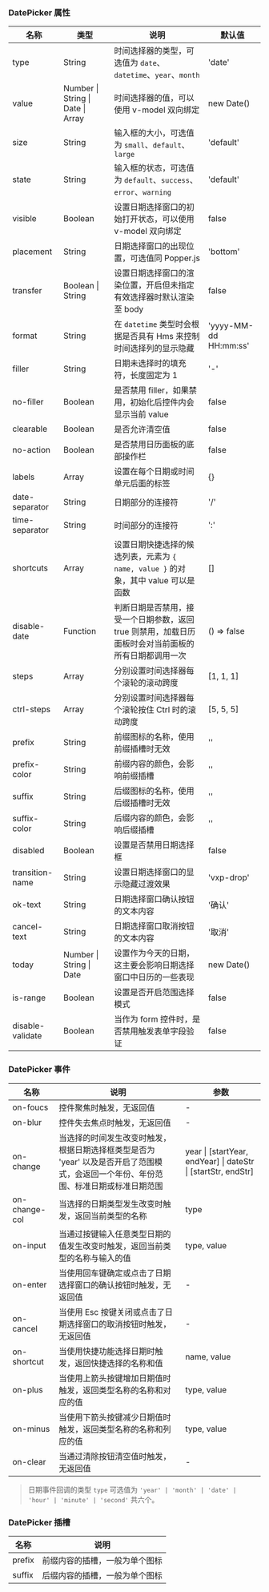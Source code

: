 ### DatePicker 属性

| 名称             | 类型                              | 说明                                                                                                 | 默认值                |
| ---------------- | --------------------------------- | ---------------------------------------------------------------------------------------------------- | --------------------- |
| type             | String                            | 时间选择器的类型，可选值为 `date`、`datetime`、`year`、`month`                                       | 'date'                |
| value            | Number \| String \| Date \| Array | 时间选择器的值，可以使用 v-model 双向绑定                                                            | new Date()            |
| size             | String                            | 输入框的大小，可选值为 `small`、`default`、`large`                                                   | 'default'             |
| state            | String                            | 输入框的状态，可选值为 `default`、`success`、`error`、`warning`                                      | 'default'             |
| visible          | Boolean                           | 设置日期选择窗口的初始打开状态，可以使用 v-model 双向绑定                                            | false                 |
| placement        | String                            | 日期选择窗口的出现位置，可选值同 Popper.js                                                           | 'bottom'              |
| transfer         | Boolean \| String                 | 设置日期选择窗口的渲染位置，开启但未指定有效选择器时默认渲染至 body                                  | false                 |
| format           | String                            | 在 `datetime` 类型时会根据是否具有 Hms 来控制时间选择列的显示隐藏                                    | 'yyyy-MM-dd HH:mm:ss' |
| filler           | String                            | 日期未选择时的填充符，长度固定为 1                                                                   | '-'                   |
| no-filler        | Boolean                           | 是否禁用 filler，如果禁用，初始化后控件内会显示当前 value                                            | false                 |
| clearable        | Boolean                           | 是否允许清空值                                                                                       | false                 |
| no-action        | Boolean                           | 是否禁用日历面板的底部操作栏                                                                         | false                 |
| labels           | Array                             | 设置在每个日期或时间单元后面的标签                                                                   | {}                    |
| date-separator   | String                            | 日期部分的连接符                                                                                     | '/'                   |
| time-separator   | String                            | 时间部分的连接符                                                                                     | ':'                   |
| shortcuts        | Array                             | 设置日期快捷选择的候选列表，元素为 `{ name, value }` 的对象，其中 value 可以是函数                   | []                    |
| disable-date     | Function                          | 判断日期是否禁用，接受一个日期参数，返回 true 则禁用，加载日历面板时会对当前面板的所有日期都调用一次 | () => false           |
| steps            | Array                             | 分别设置时间选择器每个滚轮的滚动跨度                                                                 | [1, 1, 1]             |
| ctrl-steps       | Array                             | 分别设置时间选择器每个滚轮按住 Ctrl 时的滚动跨度                                                     | [5, 5, 5]             |
| prefix           | String                            | 前缀图标的名称，使用前缀插槽时无效                                                                   | ''                    |
| prefix-color     | String                            | 前缀内容的颜色，会影响前缀插槽                                                                       | ''                    |
| suffix           | String                            | 后缀图标的名称，使用后缀插槽时无效                                                                   | ''                    |
| suffix-color     | String                            | 后缀内容的颜色，会影响后缀插槽                                                                       | ''                    |
| disabled         | Boolean                           | 设置是否禁用日期选择框                                                                               | false                 |
| transition-name  | String                            | 设置日期选择窗口的显示隐藏过渡效果                                                                   | 'vxp-drop'            |
| ok-text          | String                            | 日期选择窗口确认按钮的文本内容                                                                       | '确认'                |
| cancel-text      | String                            | 日期选择窗口取消按钮的文本内容                                                                       | '取消'                |
| today            | Number \| String \| Date          | 设置作为今天的日期，这主要会影响日期选择窗口中日历的一些表现                                         | new Date()            |
| is-range         | Boolean                           | 设置是否开启范围选择模式                                                                             | false                 |
| disable-validate | Boolean                           | 当作为 form 控件时，是否禁用触发表单字段验证                                                         | false                 |

### DatePicker 事件

| 名称          | 说明                                                                                                                                 | 参数                                                          |
| ------------- | ------------------------------------------------------------------------------------------------------------------------------------ | ------------------------------------------------------------- |
| on-foucs      | 控件聚焦时触发，无返回值                                                                                                             | -                                                             |
| on-blur       | 控件失去焦点时触发，无返回值                                                                                                         | -                                                             |
| on-change     | 当选择的时间发生改变时触发，根据日期选择框类型是否为 'year' 以及是否开启了范围模式，会返回一个年份、年份范围、标准日期或标准日期范围 | year \| [startYear, endYear] \| dateStr \| [startStr, endStr] |
| on-change-col | 当选择的日期类型发生改变时触发，返回当前类型的名称                                                                                   | type                                                          |
| on-input      | 当通过按键输入任意类型日期的值发生改变时触发，返回当前类型的名称与输入的值                                                           | type, value                                                   |
| on-enter      | 当使用回车键确定或点击了日期选择窗口的确认按钮时触发，无返回值                                                                       | -                                                             |
| on-cancel     | 当使用 Esc 按键关闭或点击了日期选择窗口的取消按钮时触发，无返回值                                                                    | -                                                             |
| on-shortcut   | 当使用快捷功能选择日期时触发，返回快捷选择的名称和值                                                                                 | name, value                                                   |
| on-plus       | 当使用上箭头按键增加日期值时触发，返回类型名称的名称和对应的值                                                                       | type, value                                                   |
| on-minus      | 当使用下箭头按键减少日期值时触发，返回类型名称的名称和列应的值                                                                       | type, value                                                   |
| on-clear      | 当通过清除按钮清空值时触发，无返回值                                                                                                 | -                                                             |

> 日期事件回调的类型  `type` 可选值为 `'year' | 'month' | 'date' | 'hour' | 'minute' | 'second'` 共六个。

### DatePicker 插槽

| 名称   | 说明                           |
| ------ | ------------------------------ |
| prefix | 前缀内容的插槽，一般为单个图标 |
| suffix | 后缀内容的插槽，一般为单个图标 |
